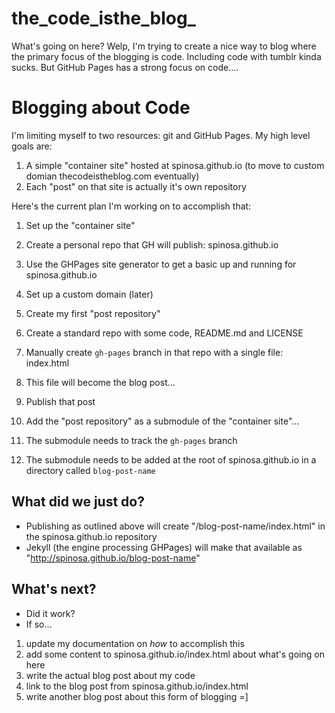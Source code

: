 the_code_isthe_blog_
=================

What's going on here?  Welp, I'm trying to create a nice way to blog where the primary focus of the blogging is code.  Including code with tumblr kinda sucks.  But GitHub Pages has a strong focus on code....


Blogging about Code
=================

I'm limiting myself to two resources: git and GitHub Pages.  My high level goals are:
1.  A simple "container site" hosted at spinosa.github.io (to move to custom domian thecodeistheblog.com eventually)
2.  Each "post" on that site is actually it's own repository

Here's the current plan I'm working on to accomplish that:

1.  Set up the "container site"
  1.  Create a personal repo that GH will publish: spinosa.github.io
  2.  Use the GHPages site generator to get a basic up and running for spinosa.github.io
  3.  Set up a custom domain (later)
 
2.  Create my first "post repository"
  1.  Create a standard repo with some code, README.md and LICENSE
  2.  Manually create `gh-pages` branch in that repo with a single file: index.html
  3.  This file will become the blog post...

3.  Publish that post
  1.  Add the "post repository" as a submodule of the "container site"...
  2.  The submodule needs to track the `gh-pages` branch
  3.  The submodule needs to be added at the root of spinosa.github.io in a directory called `blog-post-name`

What did we just do?
-----------------
*  Publishing as outlined above will create "/blog-post-name/index.html" in the spinosa.github.io repository
*  Jekyll (the engine processing GHPages) will make that available as "http://spinosa.github.io/blog-post-name"


What's next?
-----------------
* Did it work?
* If so...

1.  update my documentation on *how* to accomplish this
2.  add some content to spinosa.github.io/index.html about what's going on here
3.  write the actual blog post about my code
4.  link to the blog post from spinosa.github.io/index.html
5.  write another blog post about this form of blogging =]
